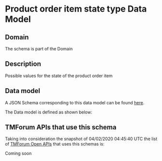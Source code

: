 # Product order item state type Data Model

## Domain

The  schema is part of the  Domain

## Description

Possible values for the state of the product order item

## Data model

A JSON Schema corresponding to this data model can be found
[here](https://github.com/tmforum-rand/schemas/blob/candidates/Customer/ProductOrderItemStateType.schema.json).

The Data model is defined as shown below:




## TMForum APIs that use this schema

Taking into consideration the snapshot of 04/02/2020 04:45:40 UTC the list of [TMForum Open APIs](https://www.tmforum.org/open-apis/) that uses this schemas is:

Coming soon
